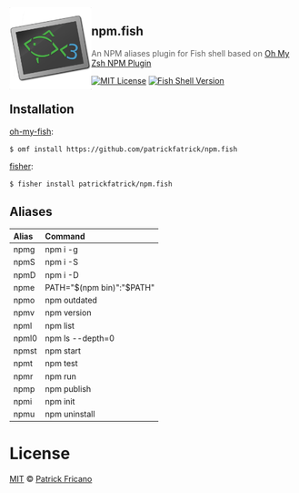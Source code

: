<img src="https://github.com/fish-shell/fish-shell/blob/master/doc_src/python_docs_theme/static/fish.png?raw=true" align="left" width="144px" height="144px"/>

## npm.fish

> An NPM aliases plugin for Fish shell based on [Oh My Zsh NPM Plugin][omz-npm-plugin]

[![MIT License](https://img.shields.io/badge/license-MIT-007EC7.svg?style=flat-square)](/LICENSE)
[![Fish Shell Version](https://img.shields.io/badge/fish-v3.1.0-007EC7.svg?style=flat-square)](https://fishshell.com)

## Installation

[oh-my-fish][omf-link]:

```fish
$ omf install https://github.com/patrickfatrick/npm.fish
```

[fisher][fisher-link]:
```fish
$ fisher install patrickfatrick/npm.fish
```

## Aliases

| Alias | Command                    |
|:------|:---------------------------|
| npmg  | npm i -g                   |
| npmS  | npm i -S                   |
| npmD  | npm i -D                   |
| npme  | PATH="$(npm bin)":"$PATH"  |
| npmo  | npm outdated               |
| npmv  | npm version                |
| npml  | npm list                   |
| npml0 | npm ls --depth=0           |
| npmst | npm start                  |
| npmt  | npm test                   |
| npmr  | npm run                    |
| npmp  | npm publish                |
| npmi  | npm init                   |
| npmu  | npm uninstall              |

# License

[MIT][mit] © [Patrick Fricano][author]

[mit]:            https://opensource.org/licenses/MIT
[author]:         https://github.com/patrickfatrick
[omf-link]:       https://www.github.com/oh-my-fish/oh-my-fish
[fisher-link]:    https://github.com/jorgebucaran/fisher

[license-badge]:  https://img.shields.io/badge/license-MIT-007EC7.svg?style=flat-square
[omz-npm-plugin]: https://github.com/ohmyzsh/ohmyzsh/tree/master/plugins/npm